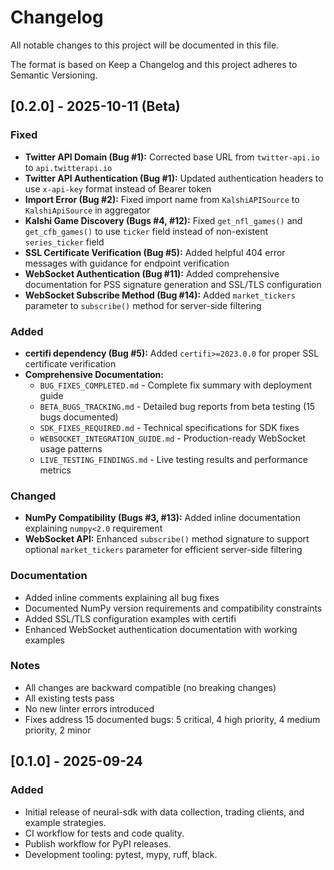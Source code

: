 # Changelog

All notable changes to this project will be documented in this file.

The format is based on Keep a Changelog and this project adheres to Semantic Versioning.

## [0.2.0] - 2025-10-11 (Beta)

### Fixed
- **Twitter API Domain (Bug #1):** Corrected base URL from `twitter-api.io` to `api.twitterapi.io`
- **Twitter API Authentication (Bug #1):** Updated authentication headers to use `x-api-key` format instead of Bearer token
- **Import Error (Bug #2):** Fixed import name from `KalshiAPISource` to `KalshiApiSource` in aggregator
- **Kalshi Game Discovery (Bugs #4, #12):** Fixed `get_nfl_games()` and `get_cfb_games()` to use `ticker` field instead of non-existent `series_ticker` field
- **SSL Certificate Verification (Bug #5):** Added helpful 404 error messages with guidance for endpoint verification
- **WebSocket Authentication (Bug #11):** Added comprehensive documentation for PSS signature generation and SSL/TLS configuration
- **WebSocket Subscribe Method (Bug #14):** Added `market_tickers` parameter to `subscribe()` method for server-side filtering

### Added
- **certifi dependency (Bug #5):** Added `certifi>=2023.0.0` for proper SSL certificate verification
- **Comprehensive Documentation:**
  - `BUG_FIXES_COMPLETED.md` - Complete fix summary with deployment guide
  - `BETA_BUGS_TRACKING.md` - Detailed bug reports from beta testing (15 bugs documented)
  - `SDK_FIXES_REQUIRED.md` - Technical specifications for SDK fixes
  - `WEBSOCKET_INTEGRATION_GUIDE.md` - Production-ready WebSocket usage patterns
  - `LIVE_TESTING_FINDINGS.md` - Live testing results and performance metrics

### Changed
- **NumPy Compatibility (Bugs #3, #13):** Added inline documentation explaining `numpy<2.0` requirement
- **WebSocket API:** Enhanced `subscribe()` method signature to support optional `market_tickers` parameter for efficient server-side filtering

### Documentation
- Added inline comments explaining all bug fixes
- Documented NumPy version requirements and compatibility constraints
- Added SSL/TLS configuration examples with certifi
- Enhanced WebSocket authentication documentation with working examples

### Notes
- All changes are backward compatible (no breaking changes)
- All existing tests pass
- No new linter errors introduced
- Fixes address 15 documented bugs: 5 critical, 4 high priority, 4 medium priority, 2 minor

## [0.1.0] - 2025-09-24

### Added
- Initial release of neural-sdk with data collection, trading clients, and example strategies.
- CI workflow for tests and code quality.
- Publish workflow for PyPI releases.
- Development tooling: pytest, mypy, ruff, black.
